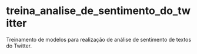 # treina_analise_de_sentimento_do_twitter
Treinamento de modelos para realização de análise de sentimento de textos do Twitter.
